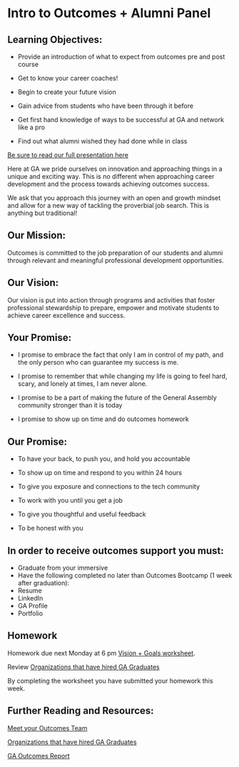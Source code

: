 # Intro to Outcomes + Alumni Panel 

## Learning Objectives:

* Provide an introduction of what to expect from outcomes pre and post course

* Get to know your career coaches! 

* Begin to create your future vision 

* Gain advice from students who have been through it before

* Get first hand knowledge of ways to be successful at GA and network like a pro

* Find out what alumni wished they had done while in class

[Be sure to read our full presentation here](https://drive.google.com/open?id=0B2111_pgbRHrcEFQaWJSTENfZlk) 

Here at GA we pride ourselves on innovation and approaching things in a unique and exciting way. This is no different when approaching career development and the process towards achieving outcomes success. 

We ask that you approach this journey with an open and growth mindset and allow for a new way of tackling the proverbial job search. This is anything but traditional!


## Our Mission:

Outcomes is committed to the job preparation of our students and alumni through relevant and meaningful professional development opportunities.

## Our Vision:

Our vision is put into action through programs and activities that foster professional stewardship to prepare, empower and motivate students to achieve career excellence and success.

## Your Promise: 
* I promise to embrace the fact that only I am in control of my path, and the only person who can guarantee my success is me.

* I promise to remember that while changing my life is going to feel hard, scary, and lonely at times, I am never alone.

* I promise to be a part of making the future of the General Assembly community stronger than it is today

* I promise to show up on time and do outcomes homework

## Our Promise: 
* To have your back, to push you, and hold you accountable

* To show up on time and respond to you within 24 hours

* To give you exposure and connections to the tech community

* To work with you until you get a job

* To give you thoughtful and useful feedback

* To be honest with you 

## In order to receive outcomes support you must: 
* Graduate from your immersive 
* Have the following completed no later than Outcomes Bootcamp (1 week after graduation): 
* Resume 
* LinkedIn 
* GA Profile 
* Portfolio

## Homework
Homework due next Monday at 6 pm [Vision + Goals worksheet](https://docs.google.com/forms/d/e/1FAIpQLSdMjwRUlhr4UXynJrsuXTSak-u2SfxCBpSfIrpNcsT24KEeDA/viewform). 

Review [Organizations that have hired GA Graduates](https://docs.google.com/spreadsheets/d/1DiCtDIbSvr6igl_AcVBJGiU7TE9M9-_nFGVsFYnW8Ss/edit#gid=0) 

By completing the worksheet you have submitted your homework this week.

## Further Reading and Resources: 
[Meet your Outcomes Team](/outcomes-intro.md) 

[Organizations that have hired GA Graduates](https://docs.google.com/spreadsheets/d/1DiCtDIbSvr6igl_AcVBJGiU7TE9M9-_nFGVsFYnW8Ss/edit#gid=0) 

[GA Outcomes Report](https://generalassemb.ly/blog/general-assemblys-first-student-outcomes-report/)

